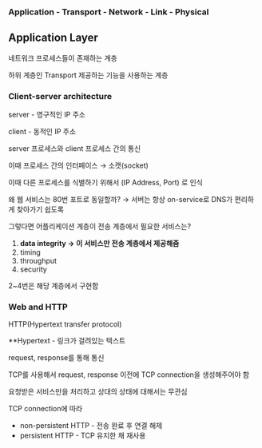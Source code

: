 ### Application - Transport - Network - Link - Physical

## Application Layer

네트워크 프로세스들이 존재하는 계층

하위 계층인 Transport 제공하는 기능을 사용하는 계층

### Client-server architecture

server - 영구적인 IP 주소

client - 동적인 IP 주소

server 프로세스와 client 프로세스 간의 통신

이때 프로세스 간의 인터페이스 → 소캣(socket)

이때 다른 프로세스를 식별하기 위해서 (IP Address, Port) 로 인식

왜 웹 서비스는 80번 포트로 동일할까? → 서버는 항상 on-service로 DNS가 편리하게 찾아가기 쉽도록 

그렇다면 어플리케이션 계층이 전송 계층에서 필요한 서비스는?

1. **data integrity → 이 서비스만 전송 계층에서 제공해줌**
2. timing
3. throughput
4. security

2~4번은 해당 계층에서 구현함

### Web and HTTP

HTTP(Hypertext transfer protocol)

**Hypertext - 링크가 걸려있는 텍스트

request, response를 통해 통신

TCP를 사용해서 request, response 이전에 TCP connection을 생성해주어야 함

요청받은 서비스만을 처리하고 상대의 상태에 대해서는 무관심

TCP connection에 따라

- non-persistent HTTP - 전송 완료 후 연결 해제
- persistent HTTP - TCP 유지한 채 재사용

